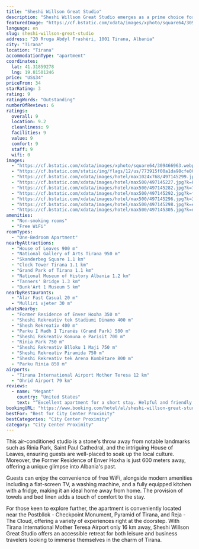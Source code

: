 ```yaml
---
title: "Sheshi Willson Great Studio"
description: "Sheshi Willson Great Studio emerges as a prime choice for travelers seeking a blend of comfort and convenience in the heart of Tirana."
featuredImage: "https://cf.bstatic.com/xdata/images/xphoto/square64/309466963.webp?k=3b6d095bd7c5c654e6b3318b04f1b1baa07875d6f81dad378cad6af2bc58ad0e&o=?t=1707215573"
language: en
slug: sheshi-willson-great-studio
address: "20 Rruga Abdyl Frashëri, 1001 Tirana, Albania"
city: "Tirana"
location: "Tirana"
accommodationType: "apartment"
coordinates:
  lat: 41.31859278
  lng: 19.81501246
price: "US$34"
priceFrom: 34
starRating: 3
rating: 9
ratingWords: "Outstanding"
numberOfReviews: 6
ratings:
  overall: 9
  location: 9.2
  cleanliness: 9
  facilities: 9
  value: 9
  comfort: 9
  staff: 9
  wifi: 0
images:
  - "https://cf.bstatic.com/xdata/images/xphoto/square64/309466963.webp?k=3b6d095bd7c5c654e6b3318b04f1b1baa07875d6f81dad378cad6af2bc58ad0e&o=?t=1707215573"
  - "https://cf.bstatic.com/static/img/flags/12/us/773915f00a1da98cfe003f9e7bf29d8b3905dd22.png"
  - "https://cf.bstatic.com/xdata/images/hotel/max1024x768/497145299.jpg?k=0474a695db3ead1c126d8a240839b05bc3e2b3d4674a454aa9c591ee3abb2e03&o=&hp=1"
  - "https://cf.bstatic.com/xdata/images/hotel/max500/497145227.jpg?k=036504e22ec76b49b3c7c780d485e467068561f0e2b772dca385ec4b22c0a420&o=&hp=1"
  - "https://cf.bstatic.com/xdata/images/hotel/max500/497145282.jpg?k=76e5dc4132ba11b2151aeda158b3f8fe02ce3eca31c7f84ce7b79143c94bfd1e&o=&hp=1"
  - "https://cf.bstatic.com/xdata/images/hotel/max500/497145292.jpg?k=ffa9b05e78f62b38798a3b0ed5d839f0dc69d7fe31bfb8de8923fb192e6b56ef&o=&hp=1"
  - "https://cf.bstatic.com/xdata/images/hotel/max500/497145296.jpg?k=335ee090cc35f3f2d6887ab1902dec7bfba1b0ec5df2f3229b9715d256ce8f00&o=&hp=1"
  - "https://cf.bstatic.com/xdata/images/hotel/max500/497145298.jpg?k=e0ea671d8a62ac84b39a8c4e4654e27c4eaec6b141569f92695ab028980a3d6d&o=&hp=1"
  - "https://cf.bstatic.com/xdata/images/hotel/max500/497145305.jpg?k=d1e3f258a8a7540277f24218affc4a6755f0ac5ac4fe7d836ca66d066314ee9c&o=&hp=1"
amenities:
  - "Non-smoking rooms"
  - "Free WiFi"
roomTypes:
  - "One-Bedroom Apartment"
nearbyAttractions:
  - "House of Leaves 900 m"
  - "National Gallery of Arts Tirana 950 m"
  - "Skanderbeg Square 1.1 km"
  - "Clock Tower Tirana 1.1 km"
  - "Grand Park of Tirana 1.1 km"
  - "National Museum of History Albania 1.2 km"
  - "Tanners' Bridge 1.3 km"
  - "Bunk'Art 1 Museum 5 km"
nearbyRestaurants:
  - "Alar Fast Casual 20 m"
  - "Mulliri vjeter 30 m"
whatsNearby:
  - "Former Residence of Enver Hoxha 350 m"
  - "Sheshi Rekreativ tek Stadiumi Dinamo 400 m"
  - "Shesh Rekreativ 400 m"
  - "Parku I Madh I Tiranës (Grand Park) 500 m"
  - "Sheshi Rekreativ Komuna e Parisit 700 m"
  - "Rinia Park 750 m"
  - "Sheshi Rekreativ Blloku 1 Maji 750 m"
  - "Sheshi Rekreativ Piramida 750 m"
  - "Sheshi Rekreativ tek Arena Kombëtare 800 m"
  - "Parku Rinia 850 m"
airports:
  - "Tirana International Airport Mother Teresa 12 km"
  - "Ohrid Airport 79 km"
reviews:
  - name: "Megant"
    country: "United States"
    text: "“Excellent apartment for a short stay. Helpful and friendly host. Clean. Comfortable. Has a nice bathroom, small kitchenette (two burners, sink, stove), double bed, and lots of closet space and drawers.”"
bookingURL: "https://www.booking.com/hotel/al/sheshi-willson-great-studio.en-gb.html?aid=8035640"
bestFor: "Best for City Center Proximity"
bestCategories: "City Center Proximity"
category: "City Center Proximity"
---
```


This air-conditioned studio is a stone's throw away from notable landmarks such as Rinia Park, Saint Paul Cathedral, and the intriguing House of Leaves, ensuring guests are well-placed to soak up the local culture. Moreover, the Former Residence of Enver Hoxha is just 600 meters away, offering a unique glimpse into Albania's past.

Guests can enjoy the convenience of free WiFi, alongside modern amenities including a flat-screen TV, a washing machine, and a fully equipped kitchen with a fridge, making it an ideal home away from home. The provision of towels and bed linen adds a touch of comfort to the stay.

For those keen to explore further, the apartment is conveniently located near the Postbllok - Checkpoint Monument, Pyramid of Tirana, and Reja - The Cloud, offering a variety of experiences right at the doorstep. With Tirana International Mother Teresa Airport only 16 km away, Sheshi Willson Great Studio offers an accessible retreat for both leisure and business travelers looking to immerse themselves in the charm of Tirana.